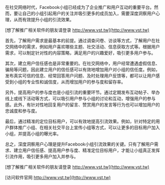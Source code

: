 在社交网络时代，Facebook小组已经成为了企业推广和用户互动的重要平台。然而，要让自己的小组引起用户的关注并吸引更多的成员加入，需要深度洞察用户心理，从而有效提升小组的引流效果。

[想了解推广相关软件的朋友请登录 http://www.vst.tw](http://www.vst.tw)

首先，了解用户需求是最基本的前提。通过调查问卷、访谈等方式，了解用户在社交网络中的需求，例如用户喜欢哪些主题、社交活动、信息获取方式等。根据用户需求，可以制定针对性的内容策略，满足用户的兴趣爱好，吸引更多用户参与。

其次，建立用户信任感也是非常重要的。在社交网络中，用户经常遭遇虚假信息、骗局等问题，因此建立用户的信任感可以有效地增加用户对小组的信任度。例如，发布真实可信的信息、经常回答用户问题、及时处理用户反馈等，都可以让用户感受到小组的专业性和诚信度，从而增加用户的参与度和留存率。

另外，提高用户的参与度也是小组引流的重要环节。通过定期发布互动帖子、举办线上或线下活动等方式，可以吸引用户参与小组的讨论和互动，增强用户的参与感。此外，有针对性地回复用户的留言、赞赏用户的发言等行为也可以增加用户的忠诚度和参与度。

最后，通过精准的定位目标用户，可以有效地提高引流效果。例如，针对特定的用户群体推广小组、在相关社交平台上宣传小组等方式，可以让更多的目标用户加入小组，并提高小组的曝光率。

总之，深度洞察用户心理是提升Facebook小组引流效果的关键。只有了解用户需求、建立用户信任感、提高用户参与度、精准定位目标用户，才能让小组真正发挥引流作用，吸引更多用户加入并参与。

[想了解推广相关软件的朋友请登录 http://www.vst.tw](http://www.vst.tw)


[访问软件官网 http://www.vst.tw](http://www.vst.tw)
